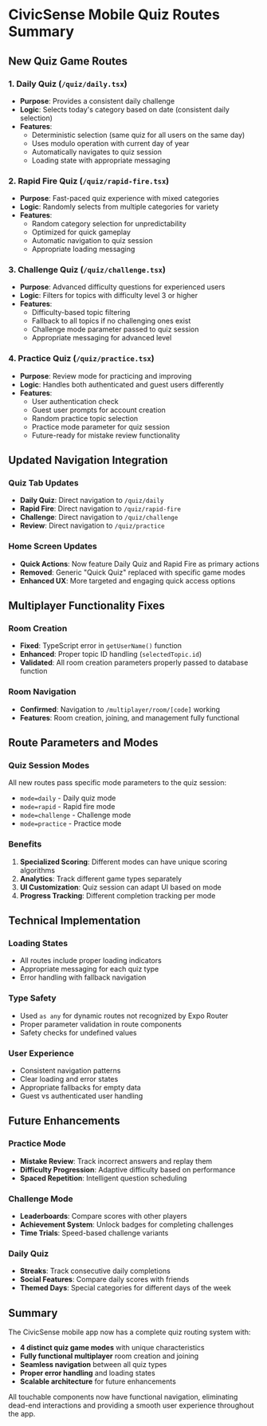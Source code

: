 # CivicSense Mobile Quiz Routes Summary

## New Quiz Game Routes

### 1. Daily Quiz (`/quiz/daily.tsx`)
- **Purpose**: Provides a consistent daily challenge
- **Logic**: Selects today's category based on date (consistent daily selection)
- **Features**:
  - Deterministic selection (same quiz for all users on the same day)
  - Uses modulo operation with current day of year
  - Automatically navigates to quiz session
  - Loading state with appropriate messaging

### 2. Rapid Fire Quiz (`/quiz/rapid-fire.tsx`)
- **Purpose**: Fast-paced quiz experience with mixed categories
- **Logic**: Randomly selects from multiple categories for variety
- **Features**:
  - Random category selection for unpredictability
  - Optimized for quick gameplay
  - Automatic navigation to quiz session
  - Appropriate loading messaging

### 3. Challenge Quiz (`/quiz/challenge.tsx`)
- **Purpose**: Advanced difficulty questions for experienced users
- **Logic**: Filters for topics with difficulty level 3 or higher
- **Features**:
  - Difficulty-based topic filtering
  - Fallback to all topics if no challenging ones exist
  - Challenge mode parameter passed to quiz session
  - Appropriate messaging for advanced level

### 4. Practice Quiz (`/quiz/practice.tsx`)
- **Purpose**: Review mode for practicing and improving
- **Logic**: Handles both authenticated and guest users differently
- **Features**:
  - User authentication check
  - Guest user prompts for account creation
  - Random practice topic selection
  - Practice mode parameter for quiz session
  - Future-ready for mistake review functionality

## Updated Navigation Integration

### Quiz Tab Updates
- **Daily Quiz**: Direct navigation to `/quiz/daily`
- **Rapid Fire**: Direct navigation to `/quiz/rapid-fire`
- **Challenge**: Direct navigation to `/quiz/challenge`
- **Review**: Direct navigation to `/quiz/practice`

### Home Screen Updates
- **Quick Actions**: Now feature Daily Quiz and Rapid Fire as primary actions
- **Removed**: Generic "Quick Quiz" replaced with specific game modes
- **Enhanced UX**: More targeted and engaging quick access options

## Multiplayer Functionality Fixes

### Room Creation
- **Fixed**: TypeScript error in `getUserName()` function
- **Enhanced**: Proper topic ID handling (`selectedTopic.id`)
- **Validated**: All room creation parameters properly passed to database function

### Room Navigation
- **Confirmed**: Navigation to `/multiplayer/room/[code]` working
- **Features**: Room creation, joining, and management fully functional

## Route Parameters and Modes

### Quiz Session Modes
All new routes pass specific mode parameters to the quiz session:
- `mode=daily` - Daily quiz mode
- `mode=rapid` - Rapid fire mode  
- `mode=challenge` - Challenge mode
- `mode=practice` - Practice mode

### Benefits
1. **Specialized Scoring**: Different modes can have unique scoring algorithms
2. **Analytics**: Track different game types separately
3. **UI Customization**: Quiz session can adapt UI based on mode
4. **Progress Tracking**: Different completion tracking per mode

## Technical Implementation

### Loading States
- All routes include proper loading indicators
- Appropriate messaging for each quiz type
- Error handling with fallback navigation

### Type Safety
- Used `as any` for dynamic routes not recognized by Expo Router
- Proper parameter validation in route components
- Safety checks for undefined values

### User Experience
- Consistent navigation patterns
- Clear loading and error states
- Appropriate fallbacks for empty data
- Guest vs authenticated user handling

## Future Enhancements

### Practice Mode
- **Mistake Review**: Track incorrect answers and replay them
- **Difficulty Progression**: Adaptive difficulty based on performance
- **Spaced Repetition**: Intelligent question scheduling

### Challenge Mode
- **Leaderboards**: Compare scores with other players
- **Achievement System**: Unlock badges for completing challenges
- **Time Trials**: Speed-based challenge variants

### Daily Quiz
- **Streaks**: Track consecutive daily completions
- **Social Features**: Compare daily scores with friends
- **Themed Days**: Special categories for different days of the week

## Summary

The CivicSense mobile app now has a complete quiz routing system with:
- **4 distinct quiz game modes** with unique characteristics
- **Fully functional multiplayer** room creation and joining
- **Seamless navigation** between all quiz types
- **Proper error handling** and loading states
- **Scalable architecture** for future enhancements

All touchable components now have functional navigation, eliminating dead-end interactions and providing a smooth user experience throughout the app. 